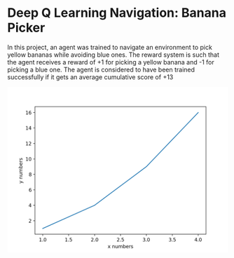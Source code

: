 [comment]: <> ([image1]: placeholder.png "placeholder")

# Deep Q Learning Navigation: Banana Picker

In this project, an agent was trained to navigate an environment to pick yellow bananas while avoiding blue ones. The 
reward system is such that the agent receives a reward of +1 for picking a yellow banana and -1 for picking a blue one.
The agent is considered to have been trained successfully if it gets an average cumulative score of +13 

[comment]: <> (![placeholder][image1])
![Kitten](placeholder.png)
